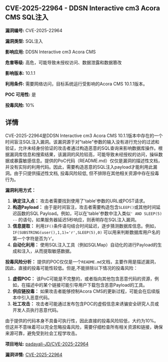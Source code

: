 ## CVE-2025-22964 - DDSN Interactive cm3 Acora CMS SQL注入

**漏洞编号:** CVE-2025-22964

**漏洞类型:** SQL注入

**影响应用:** DDSN Interactive cm3 Acora CMS

**危害等级:** 高危，可能导致未授权访问、数据泄露和数据篡改

**影响版本:** 10.1.1

**利用条件:** 需要网络访问，目标系统运行受影响的Acora CMS 10.1.1版本。

**POC 可用性:** 是

**投毒风险:** 10%

## 详情

CVE-2025-22964是DDSN Interactive cm3 Acora CMS 10.1.1版本中存在的一个时间盲注SQL注入漏洞。该漏洞源于对"table"参数的输入没有进行充分的过滤和验证，允许未经身份验证的攻击者通过构造恶意的SQL查询来影响数据库操作。根据漏洞库信息和搜索结果，该漏洞的风险较高，可能导致未经授权的访问，操纵数据或暴露敏感信息。提供的PoC代码（README.md）仅仅是漏洞的描述性文档，并没有实际的利用代码。因此，需要构造恶意的SQL注入payload才能利用此漏洞。由于只提供描述性文档, 投毒风险较低, 但不排除在其他相关资源中存在投毒行为。

**漏洞利用方式：**
1.  **确定注入点：** 攻击者需要找到使用了'table'参数的URL或POST请求。
2.  **构造Payload：** 由于是时间盲注，攻击者需要构造包含`SLEEP()`或其他时间延迟函数的SQL Payload。例如，可以在'table'参数中注入类似`' AND SLEEP(5) --` 的语句，如果服务器延迟5秒响应，则表明存在SQL注入漏洞。
3.  **信息提取：** 利用`IF()`条件语句结合时间延迟，逐步猜测数据库信息。例如，`IF(SUBSTRING(user(),1,1)='r',SLEEP(5),0)` 可以用来判断数据库用户名的第一个字符是否为'r'。
4.  **自动化利用：** 使用SQL注入工具（例如SQLMap）自动化的进行Payload的生成和注入，从而提取敏感数据。

**投毒风险分析：** 提供的POC仅仅是一个`README.md`文档，主要作用是描述漏洞，因此，直接的投毒可能性较低。但是,不能排除以下情况的投毒风险：
1.  **虚假POC：** 该PoC可能是不完整的，或者指向其他包含恶意代码的资源，例如，在描述中的某个链接可能引导用户下载包含恶意Payload的工具。
2.  **供应链投毒：** 如果攻击者能够控制Acora CMS的更新过程，可能会在后续版本中引入恶意代码。
3.  **社工攻击：** 攻击者可能通过发布包含POC的虚假信息来诱骗安全研究人员或开发人员执行恶意代码。

由于提供的代码本身不具备可执行性，因此直接的投毒风险较低，大约为10%。但这并不意味着可以完全忽略投毒风险，需要仔细检查所有相关资源和链接，确保来源可靠，避免受到社会工程学攻击。

**项目地址:** [padayali-JD/CVE-2025-22964](https://github.com/padayali-JD/CVE-2025-22964)

**漏洞详情:** [CVE-2025-22964](https://nvd.nist.gov/vuln/detail/CVE-2025-22964)